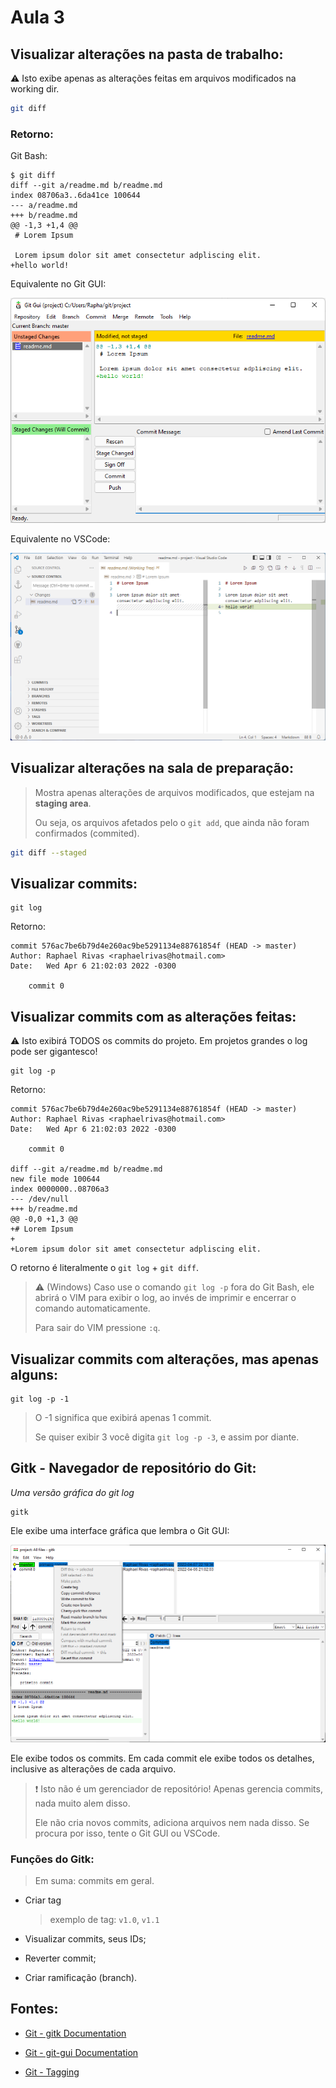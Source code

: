 # Aula 3

## Visualizar alterações na pasta de trabalho:

:warning: Isto exibe apenas as alterações feitas em arquivos modificados na working dir.

```bash
git diff
```

### Retorno:

Git Bash:

```git
$ git diff
diff --git a/readme.md b/readme.md
index 08706a3..6da41ce 100644
--- a/readme.md
+++ b/readme.md
@@ -1,3 +1,4 @@
 # Lorem Ipsum

 Lorem ipsum dolor sit amet consectetur adpliscing elit.
+hello world!
```

Equivalente no Git GUI:

![git diff no Git GUI](../../img/git-diff-gui.png)

Equivalente no VSCode:

![git diff no VSCode](../../img/git-diff-vscode.png)

## Visualizar alterações na sala de preparação:

> Mostra apenas alterações de arquivos modificados, que estejam na **staging area**.
> 
> Ou seja, os arquivos afetados pelo o `git add`, que ainda não foram confirmados (commited).

```bash
git diff --staged
```

## Visualizar commits:

```git
git log
```

Retorno:

```git
commit 576ac7be6b79d4e260ac9be5291134e88761854f (HEAD -> master)
Author: Raphael Rivas <raphaelrivas@hotmail.com>
Date:   Wed Apr 6 21:02:03 2022 -0300

    commit 0
```

## Visualizar commits com as alterações feitas:

:warning: Isto exibirá TODOS os commits do projeto. Em projetos grandes o log pode ser gigantesco!

```git
git log -p
```

Retorno:

```git
commit 576ac7be6b79d4e260ac9be5291134e88761854f (HEAD -> master)
Author: Raphael Rivas <raphaelrivas@hotmail.com>
Date:   Wed Apr 6 21:02:03 2022 -0300

    commit 0

diff --git a/readme.md b/readme.md
new file mode 100644
index 0000000..08706a3
--- /dev/null
+++ b/readme.md
@@ -0,0 +1,3 @@
+# Lorem Ipsum
+
+Lorem ipsum dolor sit amet consectetur adpliscing elit.
```

O retorno é literalmente o `git log` + `git diff`.

> :warning: (Windows) Caso use o comando `git log -p` fora do Git Bash,  ele abrirá o VIM para exibir o log, ao invés de imprimir e encerrar o comando automaticamente.
> 
> Para sair do VIM pressione `:q`.

## Visualizar commits com alterações, mas apenas alguns:

```git
git log -p -1
```

> O -1 significa que exibirá apenas 1 commit.
> 
> Se quiser exibir 3 você digita `git log -p -3`, e assim por diante.

## Gitk - Navegador de repositório do Git:

*Uma versão gráfica do git log*

```git
gitk
```

Ele exibe uma interface gráfica que lembra o Git GUI:

![git gitk](../../img/git-gitk.png)

Ele exibe todos os commits. Em cada commit ele exibe todos os detalhes, inclusive as alterações de cada arquivo.

> :exclamation: Isto não é um gerenciador de repositório!  Apenas gerencia commits, nada muito alem disso.
> 
> Ele não cria novos commits, adiciona arquivos nem nada disso. Se procura por isso, tente o Git GUI ou VSCode.

### Funções do Gitk:

> Em suma: commits em geral.

* Criar tag
  
  > exemplo de tag: `v1.0`, `v1.1`

* Visualizar commits, seus IDs;

* Reverter commit;

* Criar ramificação (branch).

## Fontes:

* [Git - gitk Documentation](https://git-scm.com/docs/gitk/)

* [Git - git-gui Documentation](https://git-scm.com/docs/git-gui/)

* [Git - Tagging](https://git-scm.com/book/en/v2/Git-Basics-Tagging)
